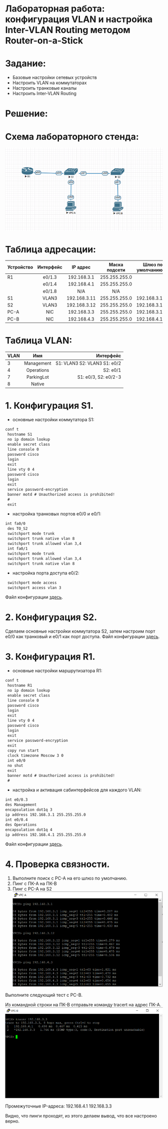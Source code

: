 # Лабораторная работа: конфигурация VLAN и настройка Inter-VLAN Routing методом Router-on-a-Stick
# Задание:
- Базовые настройки сетевых устройств
- Настроить VLAN на коммутаторах
- Настроить транковые каналы
- Настроить Inter-VLAN Routing

 # Решение:
 
 # Схема лабораторного стенда:
 ![](https://github.com/Certus25/otus_network_engineer/blob/c29f069819e77a5c7fdacbb5cf60577f1f39fa31/lab1-top.PNG)

 # Таблица адресации:
| Устройство | Интерфейс  |   IP адрес   | Маска подсети | Шлюз по умолчанию |
| :----------|:----------:| :-----------:|:-------------:| -----------------:|
| R1         | e0/1.3   | 192.168.3.1  | 255.255.255.0 |                   |
|            | e0/1.4   | 192.168.4.1  | 255.255.255.0 |                   | 
|            | e0/1.8   |      N/A        |      N/A         |                   | 
| S1         | VLAN3      | 192.168.3.11 | 255.255.255.0 | 192.168.3.1       |
| S2         | VLAN3      | 192.168.3.12 | 255.255.255.0 | 192.168.3.1       |
| PC-A       | NIC        | 192.168.3.3  | 255.255.255.0 | 192.168.3.1       |
| PC-B       | NIC        | 192.168.4.3  | 255.255.255.0 | 192.168.4.1       |

# Таблица VLAN:
|     VLAN      | Имя | Интерфейс |
| :------------ |:---------------:| -----:|
| 3      | Management        | S1: VLAN3 S2: VLAN3 S1: e0/2 |
| 4      | Operations        | S2: e0/1 |
| 7      | ParkingLot        | S1: e0/3, S2: e0/2-3 |
| 8      | Native            |               |


# 1. Конфигурация S1.
- основные настройки коммутатора S1:
``` 
conf t
 hostname S1
 no ip domain lookup
 enable secret class
 line console 0
 password cisco
 login
 exit
 line vty 0 4
 password cisco
 login
 exit
 service password-encryption 
 banner motd # Unauthorized access is prohibited!
 #
 exit
 ```
- настройка транковых портов e0/0 и e0/1:
``` 
int fa0/0
 des TO_S2
 switchport mode trunk
 switchport trunk native vlan 8
 switchport trunk allowed vlan 3,4
 int fa0/1
 switchport mode trunk
 switchport trunk allowed vlan 3,4
 switchport trunk native vlan 8
 ```
- настройка порта доступа e0/2:
```int e0/2
 switchport mode access
 switchport access vlan 3
 ```
Файл конфигурации [здесь]().
 
# 2. Конфигурация S2.
Сделаем основные настройки коммутатора S2, затем настроим порт e0/0 как транковый и e0/1 как порт доступа. Файл конфигурации [здесь]().

# 3. Конфигурация R1.
- основные настройки маршрутизатора R1:
``` 
conf t
 hostname R1
 no ip domain lookup
 enable secret class
 line console 0
 password cisco
 login
 exit
 line vty 0 4
 password cisco
 login
 exit
 service password-encryption
 exit
 copy run start
 clock timezone Moscow 3 0
 int e0/0
 no shut
 exit
 banner motd # Unauthorized access is prohibited!
 #
 ```
- настройка и активация сабинтерфейсов для каждого VLAN:
 ``` 
 int e0/0.3
 des Management
 encapsulation dot1q 3
 ip address 192.168.3.1 255.255.255.0
 int e0/0.4
 des Operations
 encapsulation dot1q 4
 ip address 192.168.4.1 255.255.255.0
 ```
Файл конфигурации [здесь]().

# 4. Проверка связности.
1. Выполните поиск с PC-A на его шлюз по умолчанию.
2. Пинг с ПК-A на ПК-B
3. Пинг с PC-A на S2
![](https://github.com/Certus25/otus_network_engineer/blob/b054bd011ef85cdc7c3196590532760aa9edce4c/VPC-A.PNG) 

Выполните следующий тест с PC-B.

Из командной строки на ПК-B отправьте команду tracert на адрес ПК-A.
![](https://github.com/Certus25/otus_network_engineer/blob/b054bd011ef85cdc7c3196590532760aa9edce4c/VPC-B.PNG)

Промежуточные IP-адреса:
  192.168.4.1 
  192.168.3.3

Видно, что пинги проходят, из этого делаем вывод, что все настроено верно.